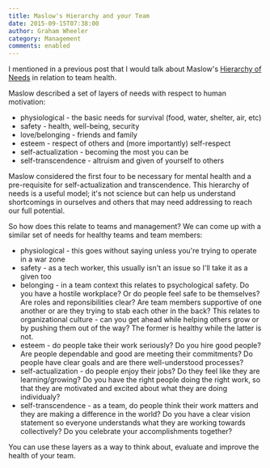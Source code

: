```yaml
---
title: Maslow's Hierarchy and your Team
date: 2015-09-15T07:38:00
author: Graham Wheeler
category: Management
comments: enabled
---
```


I mentioned in a previous post that I would talk about Maslow's [Hierarchy of Needs](https://en.wikipedia.org/wiki/Maslow%27s_hierarchy_of_needs) in relation to team health. 

Maslow described a set of layers of needs with respect to human motivation:

* physiological - the basic needs for survival (food, water, shelter, air, etc)
* safety - health, well-being, security
* love/belonging - friends and family
* esteem - respect of others and (more importantly) self-respect
* self-actualization - becoming the most you can be
* self-transcendence - altruism and given of yourself to others

Maslow considered the first four to be necessary for mental health and a pre-requisite for self-actualization
and transcendence.
This hierarchy of needs is a useful model; it's not science but can help us understand shortcomings in ourselves
and others that may need addressing to reach our full potential.

So how does this relate to teams and management? We can come up with a similar set of needs for healthy teams 
and team members:
<!-- TEASER_END -->

* physiological - this goes without saying unless you're trying to operate in a war zone
* safety - as a tech worker, this usually isn't an issue so I'll take it as a given too
* belonging - in a team context this relates to psychological safety. Do you have a hostile workplace? Or do people feel safe to be themselves? Are roles and reponsibilities clear? Are team members supportive of one another or are they trying to stab each other in the back? This relates to organizational culture - can you get ahead while helping others grow or by pushing them out of the way? The former is healthy while the latter is not. 
* esteem - do people take their work seriously? Do you hire good people? Are people dependable and good are meeting their commitments? Do people have clear goals and are there well-understood processes?
* self-actualization - do people enjoy their jobs? Do they feel like they are learning/growing? Do you have the right people doing the right work, so that they are motivated and excited about what they are doing individualy?
* self-transcendence - as a team, do people think their work matters and they are making a difference in the world? Do you have a clear vision statement so everyone understands what they are working towards collectively? Do you celebrate your accomplishments together?

You can use these layers as a way to think about, evaluate and improve the health of your team.



